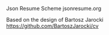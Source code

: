 Json Resume Scheme
jsonresume.org

Based on the design of Bartosz Jarocki
https://github.com/BartoszJarocki/cv